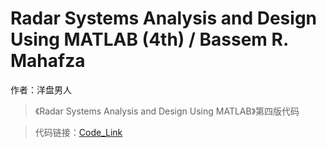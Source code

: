 # Radar Systems Analysis and Design Using MATLAB (4th) / Bassem R. Mahafza

作者：洋盘男人

> 《Radar Systems Analysis and Design Using MATLAB》第四版代码

> 代码链接：[Code_Link](https://github.com/yangpannanren/Book_Code/tree/main/Radar%20Systems%20Analysis%20and%20Design%20Using%20MATLAB)